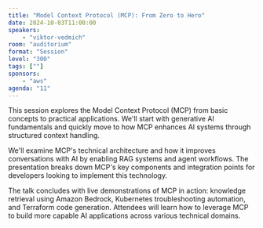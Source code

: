 ```yaml
---
title: "Model Context Protocol (MCP): From Zero to Hero"
date: 2024-10-03T11:00:00
speakers:
    - "viktor-vedmich"
room: "auditorium"
format: "Session" 
level: "300"
tags: [""]
sponsors: 
    - "aws"
agenda: "11"
---
```


This session explores the Model Context Protocol (MCP) from basic concepts to practical applications. We'll start with generative AI fundamentals and quickly move to how MCP enhances AI systems through structured context handling.

We'll examine MCP's technical architecture and how it improves conversations with AI by enabling RAG systems and agent workflows. The presentation breaks down MCP's key components and integration points for developers looking to implement this technology.

The talk concludes with live demonstrations of MCP in action: knowledge retrieval using Amazon Bedrock, Kubernetes troubleshooting automation, and Terraform code generation. Attendees will learn how to leverage MCP to build more capable AI applications across various technical domains.